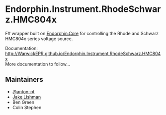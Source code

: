 # Endorphin.Instrument.RhodeSchwarz.HMC804x

F# wrapper built on [Endorphin.Core][1] for controlling the Rhode and Schwarz
HMC804x series voltage source.

Documentation:
http://WarwickEPR.github.io/Endorphin.Instrument.RhodeSchwarz.HMC804x  
More documentation to follow...

## Maintainers

- [@anton-pt](https://github.com/anton-pt)
- [Jake Lishman](https://github.com/jakelishman)
- Ben Green
- Colin Stephen

[1]: https://warwickepr.github.io/Endorphin.Core
